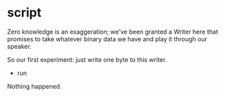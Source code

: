 # script

Zero knowledge is an exaggeration; we've been granted a Writer here that promises to take whatever binary 
data we have and play it through our speaker.

So our first experiment: just write one byte to this writer. 

- run

Nothing happened. 
